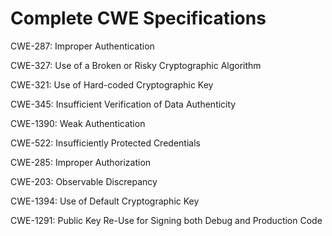 

# Complete CWE Specifications

CWE-287: Improper Authentication

CWE-327: Use of a Broken or Risky Cryptographic Algorithm

CWE-321: Use of Hard-coded Cryptographic Key

CWE-345: Insufficient Verification of Data Authenticity

CWE-1390: Weak Authentication

CWE-522: Insufficiently Protected Credentials

CWE-285: Improper Authorization

CWE-203: Observable Discrepancy

CWE-1394: Use of Default Cryptographic Key

CWE-1291: Public Key Re-Use for Signing both Debug and Production Code